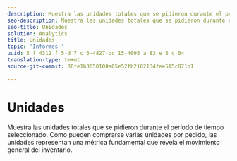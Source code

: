 ```yaml
---
description: Muestra las unidades totales que se pidieron durante el período de tiempo seleccionado. Como pueden comprarse varias unidades por pedido, las unidades representan una métrica fundamental que revela el movimiento general del inventario.
seo-description: Muestra las unidades totales que se pidieron durante el período de tiempo seleccionado. Como pueden comprarse varias unidades por pedido, las unidades representan una métrica fundamental que revela el movimiento general del inventario.
seo-title: Unidades
solution: Analytics
title: Unidades
topic: 'Informes '
uuid: 5 f 4312 f 5-d 7 c 3-4827-bc 15-4095 a 83 e 5 c 04
translation-type: tm+mt
source-git-commit: 86fe1b3650100a05e52fb2102134fee515c871b1

---
```



# Unidades

Muestra las unidades totales que se pidieron durante el período de tiempo seleccionado. Como pueden comprarse varias unidades por pedido, las unidades representan una métrica fundamental que revela el movimiento general del inventario.

